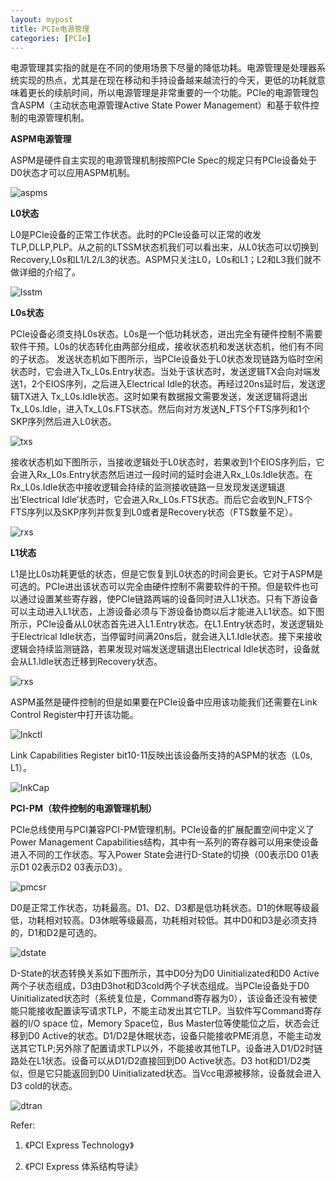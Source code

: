 ```yaml
---
layout: mypost
title: PCIe电源管理
categories: [PCIe]
---
```


电源管理其实指的就是在不同的使用场景下尽量的降低功耗。电源管理是处理器系统实现的热点，尤其是在现在移动和手持设备越来越流行的今天，更低的功耗就意味着更长的续航时间，所以电源管理是非常重要的一个功能。PCIe的电源管理包含ASPM（主动状态电源管理Active State Power Management）和基于软件控制的电源管理机制。

**ASPM电源管理**

ASPM是硬件自主实现的电源管理机制按照PCIe Spec的规定只有PCIe设备处于D0状态才可以应用ASPM机制。

![aspms](aspms.png)

**L0状态**

L0是PCIe设备的正常工作状态。此时的PCIe设备可以正常的收发TLP,DLLP,PLP。从之前的LTSSM状态机我们可以看出来，从L0状态可以切换到Recovery,L0s和L1/L2/L3的状态。ASPM只关注L0，L0s和L1；L2和L3我们就不做详细的介绍了。

![lsstm](lsstm.png)

**L0s状态**

PCIe设备必须支持L0s状态。L0s是一个低功耗状态，进出完全有硬件控制不需要软件干预。L0s的状态转化由两部分组成，接收状态机和发送状态机，他们有不同的子状态。
发送状态机如下图所示，当PCIe设备处于L0状态发现链路为临时空闲状态时，它会进入Tx_L0s.Entry状态。当处于该状态时，发送逻辑TX会向对端发送1，2个EIOS序列，之后进入Electrical Idle的状态。再经过20ns延时后，发送逻辑TX进入 Tx_L0s.Idle状态。这时如果有数据报文需要发送，发送逻辑将退出Tx_L0s.Idle，进入Tx_L0s.FTS状态。然后向对方发送N_FTS个FTS序列和1个SKP序列然后进入L0状态。

![txs](txs.png)

接收状态机如下图所示，当接收逻辑处于L0状态时，若果收到1个EIOS序列后，它会进入Rx_L0s.Entry状态然后进过一段时间的延时会进入Rx_L0s.Idle状态。在Rx_L0s.Idle状态中接收逻辑会持续的监测接收链路一旦发现发送逻辑退出‘Electrical Idle’状态时，它会进入Rx_L0s.FTS状态。而后它会收到N_FTS个FTS序列以及SKP序列并恢复到L0或者是Recovery状态（FTS数量不足）。

![rxs](rxs.png)

**L1状态**

L1是比L0s功耗更低的状态，但是它恢复到L0状态的时间会更长。它对于ASPM是可选的。PCIe进出该状态可以完全由硬件控制不需要软件的干预。但是软件也可以通过设置某些寄存器，使PCIe链路两端的设备同时进入L1状态。只有下游设备可以主动进入L1状态，上游设备必须与下游设备协商以后才能进入L1状态。如下图所示，PCIe设备从L0状态首先进入L1.Entry状态。在L1.Entry状态时，发送逻辑处于Electrical Idle状态，当停留时间满20ns后，就会进入L1.Idle状态。接下来接收逻辑会持续监测链路，若果发现对端发送逻辑退出Electrical Idle状态时，设备就会从L1.Idle状态迁移到Recovery状态。

![rxs](rxs.png)

ASPM虽然是硬件控制的但是如果要在PCIe设备中应用该功能我们还需要在Link Control Register中打开该功能。

![lnkctl](lnkctl.png)

Link Capabilities Register bit10-11反映出该设备所支持的ASPM的状态（L0s, L1）。

![lnkCap](lnkCap.png)

**PCI-PM（软件控制的电源管理机制）**

PCIe总线使用与PCI兼容PCI-PM管理机制。PCIe设备的扩展配置空间中定义了Power Management Capabilities结构，其中有一系列的寄存器可以用来使设备进入不同的工作状态。写入Power State会进行D-State的切换（00表示D0 01表示D1 02表示D2 03表示D3）。

![pmcsr](pmcsr.png)

D0是正常工作状态，功耗最高。D1、D2、D3都是低功耗状态。D1的休眠等级最低，功耗相对较高。D3休眠等级最高，功耗相对较低。其中D0和D3是必须支持的，D1和D2是可选的。

![dstate](dstate.png)

D-State的状态转换关系如下图所示，其中D0分为D0 Uinitializated和D0 Active两个子状态组成，D3由D3hot和D3cold两个子状态组成。当PCIe设备处于D0 Uinitializated状态时（系统复位是，Command寄存器为0），该设备还没有被使能只能接收配置读写请求TLP，不能主动发出其它TLP。当软件写Command寄存器的I/O space 位，Memory Space位，Bus Master位等使能位之后，状态会迁移到D0 Active的状态。D1/D2是休眠状态，设备只能接收PME消息，不能主动发送其它TLP;另外除了配置请求TLP以外，不能接收其他TLP。设备进入D1/D2时链路处在L1状态。设备可以从D1/D2直接回到D0 Active状态。D3 hot和D1/D2类似，但是它只能返回到D0 Uinitializated状态。当Vcc电源被移除，设备就会进入D3 cold的状态。

![dtran](dtran.png)

Refer:

1. 《PCI Express Technology》

2. 《PCI Express 体系结构导读》